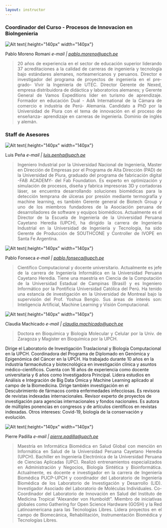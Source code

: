 ```yaml
---
layout: instructor
---
```

### Coordinador del Curso - Procesos de Innovacion en BioIngenieria
![Alt text](/instructors/pablo_moreno.png){:height="140px" width="140px"}

Pablo Moreno Romani
*e-mail | pablo.moreno@upch.pe*
><div style="text-align: justify">20 años de experiencia en el sector de educación superior liderando 37 acreditaciones a la calidad de carreras de ingeniería y tecnología bajo estándares alemanes, norteamericanos y peruanos. Director e investigador del programa de proyectos de ingeniería en el pre- grado- Vivir la Ingeniería de UTEC. Director Gerente de Nexed, empresa distribuidora de didáctica y laboratorios alemanes; y Gerente General de Vamos Expeditions líder en turismo de aprendizaje. Formador en educación Dual - AdA International de la Cámara de comercio e industria de Perú- Alemania. Candidato a PhD por la Universidad de Piura con el tema de innovación en el proceso de enseñanza- aprendizaje en carreras de ingeniería. Dominio de inglés y alemán.</div>


### Staff de Asesores 
![Alt text](/instructors/luis_pena.jpg){:height="140px" width="140px"}

Luis Peña
*e-mail | luis.penha@upch.pe*
><div style="text-align: justify">Ingeniero Industrial por la Universidad Nacional de Ingeniería, Master en Dirección de Empresas por el Programa de Alta Dirección (PAD) de la Universidad de Piura, graduado del programa de fabricación digital -FAB ACADEMY- del Fab Foundation. Es experto en optimización y simulación de procesos, diseña y fabrica impresoras 3D y cortadoras láser, se encuentra desarrollando soluciones biomédicas para la detección temprana de úlceras por presión mediante termografía y machine learning, es también Gerente general de Biotech Group y uno de los miembros fundadores de la Asociación peruana de desarrolladores de software y equipos biomédicos. Actualmente es el Director de la Escuela de Ingeniería de la Universidad Peruana Cayetano Heredia (UPCH), ha dirigido la carrera de Ingeniería Industrial en la Universidad de Ingeniería y Tecnología, ha sido Gerente de Producción de SOUTHCONE y Controller de IVOPE en Santa Fe Argentina.</div> 


![Alt text](/instructors/pablo_fonseca.jpg){:height="140px" width="140px"}

Pablo Fonseca
*e-mail | pablo.fonseca@upch.pe*
><div style="text-align: justify">Científico Computacional y docente universitario. Actualmente es jefe de la carrera de Ingeniería Informática en la Universidad Peruana Cayetano Heredia. Tiene una maestría en Ciencia de la Computación de la Universidad Estadual de Campinas (Brasil) y es Ingeniero Informático por la Pontificia Universidad Católica del Perú. Ha tenido una estancia de investigación en la Universidad de Montreal bajo la supervisión del Prof. Yoshua Bengio. Sus áreas de interés son: Inteligencia Artificial, Machine Learning y Visión Computacional.</div> 


![Alt text](/instructors/claudia_machicado.jpg){:height="140px" width="140px"}

Claudia Machicado
*e-mail | claudia.machicado@upch.pe*
><div style="text-align: justify">Doctora en Bioquímica y Biología Molecular y Celular por la Univ. de Zaragoza y Magister en Bioquímica por la UPCH.
Dirige el Laboratorio de Investigación Traslacional y Biología Computacional en la UPCH. Coordinadora del Programa de Diplomado en Genómica y Epigenómica del Cáncer en la UPCH.
Ha trabajado durante 10 años en la industria farmacéutica y biotecnológica en investigación clínica y asuntos médico-científicos. Cuenta con 16 años de experiencia como docente universitaria y 6 años como Investigadora Principal. Lidera estudios en Análisis e Integración de Big Data Ómica y Machine Learning aplicado al campo de la Biomedicina. Dirige también investigación en el Descubrimiento de fármacos contra enfermedades infecciosas. Es revisora de revistas indexadas internacionales. Revisor experto de proyectos de investigación para agencias internacionales y fondos nacionales. Es autora de múltiples ponencias en congresos y de artículos científicos en revistas indexadas.
Otros intereses: Covid-19, biología de la conservación y evolución.</div> 


![Alt text](/instructors/pierre_padilla.jpg){:height="140px" width="140px"}

Pierre Padilla
*e-mail | pierre.padilla@upch.pe*
><div style="text-align: justify">Maestría en Informática Biomédica en Salud Global con mención en Informática en Salud de la Universidad Peruana Cayetano Heredia (UPCH). Bachiller en Ingeniería Electrónica de la Universidad Peruana de Ciencias Aplicadas (UPC). Realizó entrenamientos especializados en Administración y Negocios, Biología Sintética y Bioinformática. Actualmente, es docente e investigador en la carrera de Ingeniería Biomédica PUCP-UPCH y coordinador del Laboratorio de Ingeniería Biomédica de los Laboratorio de Investigación y Desarrollo (LID). Investigador Asociado del Laboratorio de Moléculas Individuales. Co-Coordinador del Laboratorio de Innovación en Salud del Instituto de Medicina Tropical “Alexander von Humboldt”. Miembro de iniciativas globales como Gathering for Open Science Hardware (GOSH) y la Red Latinoamericana para las Tecnologías Libres. Lidera proyectos en el campo de Biomecánica, Rehabilitación, Instrumentación Biomédica y Tecnologías Libres.</div> 
